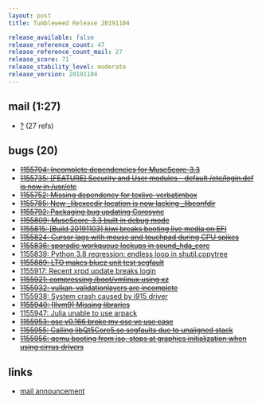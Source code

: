 ```yaml
---
layout: post
title: Tumbleweed Release 20191104

release_available: false
release_reference_count: 47
release_reference_count_mail: 27
release_score: 71
release_stability_level: moderate
release_version: 20191104
---
```


## mail (1:27)

- [?](https://lists.opensuse.org/opensuse-factory/2019-11/msg00055.html) (27 refs)

## bugs (20)

<!--more-->

- ~~[1155704: Incomplete dependencies for MuseScore-3.3](https://bugzilla.opensuse.org/show_bug.cgi?id=1155704)~~
- ~~[1155735: \[FEATURE\] Security and User modules - default /etc/login.def is now in /usr/etc](https://bugzilla.opensuse.org/show_bug.cgi?id=1155735)~~
- ~~[1155752: Missing dependency for texlive-verbatimbox](https://bugzilla.opensuse.org/show_bug.cgi?id=1155752)~~
- ~~[1155785: New _libexecdir location is now lacking _libconfdir](https://bugzilla.opensuse.org/show_bug.cgi?id=1155785)~~
- ~~[1155792: Packaging bug updating Corosync](https://bugzilla.opensuse.org/show_bug.cgi?id=1155792)~~
- ~~[1155809: MuseScore-3.3 built in debug mode](https://bugzilla.opensuse.org/show_bug.cgi?id=1155809)~~
- ~~[1155815: \[Build 20191103\] kiwi breaks booting live media on EFI](https://bugzilla.opensuse.org/show_bug.cgi?id=1155815)~~
- ~~[1155824: Cursor lags with mouse and touchpad during CPU spikes](https://bugzilla.opensuse.org/show_bug.cgi?id=1155824)~~
- ~~[1155836: sporadic workqueue lockups in sound_hda_core](https://bugzilla.opensuse.org/show_bug.cgi?id=1155836)~~
- [1155839: Python 3.8 regression: endless loop in shutil.copytree](https://bugzilla.opensuse.org/show_bug.cgi?id=1155839)
- ~~[1155889: LTO makes bluez unit test segfault](https://bugzilla.opensuse.org/show_bug.cgi?id=1155889)~~
- [1155917: Recent xrpd update breaks login](https://bugzilla.opensuse.org/show_bug.cgi?id=1155917)
- ~~[1155921: compressing /boot/vmlinux using xz](https://bugzilla.opensuse.org/show_bug.cgi?id=1155921)~~
- ~~[1155932: vulkan-validationlayers are incomplete](https://bugzilla.opensuse.org/show_bug.cgi?id=1155932)~~
- [1155938: System crash caused by i915 driver](https://bugzilla.opensuse.org/show_bug.cgi?id=1155938)
- ~~[1155940: \[llvm9\] Missing libraries](https://bugzilla.opensuse.org/show_bug.cgi?id=1155940)~~
- [1155947: Julia unable to use arpack](https://bugzilla.opensuse.org/show_bug.cgi?id=1155947)
- ~~[1155953: osc v0.166 broke my osc vc use case](https://bugzilla.opensuse.org/show_bug.cgi?id=1155953)~~
- ~~[1155955: Calling libQt5Core5.so segfaults due to unaligned stack](https://bugzilla.opensuse.org/show_bug.cgi?id=1155955)~~
- ~~[1155956: qemu booting from iso, stops at graphics initialization when using cirrus drivers](https://bugzilla.opensuse.org/show_bug.cgi?id=1155956)~~



## links

- [mail announcement](https://lists.opensuse.org/opensuse-factory/2019-11/msg00054.html)
